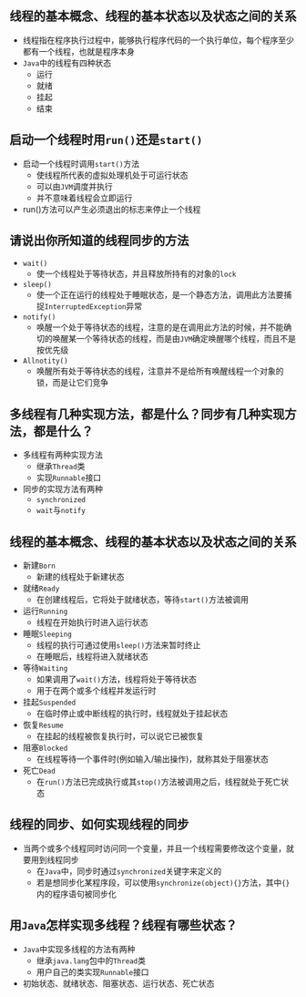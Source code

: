 ## 线程的基本概念、线程的基本状态以及状态之间的关系

- 线程指在程序执行过程中，能够执行程序代码的一个执行单位，每个程序至少都有一个线程，也就是程序本身
- `Java`中的线程有四种状态
  - 运行
  - 就绪
  - 挂起
  - 结束

## 启动一个线程时用`run()`还是`start()`

- 启动一个线程时调用`start()`方法
  - 使线程所代表的虚拟处理机处于可运行状态
  - 可以由`JVM`调度并执行
  - 并不意味着线程会立即运行
- run()方法可以产生必须退出的标志来停止一个线程

## 请说出你所知道的线程同步的方法

- `wait()`
  - 使一个线程处于等待状态，并且释放所持有的对象的`lock`
- `sleep()`
  - 使一个正在运行的线程处于睡眠状态，是一个静态方法，调用此方法要捕捉`InterruptedException`异常
- `notify()`
  - 唤醒一个处于等待状态的线程，注意的是在调用此方法的时候，并不能确切的唤醒某一个等待状态的线程，而是由`JVM`确定唤醒哪个线程，而且不是按优先级
- `Allnotity()`
  - 唤醒所有处于等待状态的线程，注意并不是给所有唤醒线程一个对象的锁，而是让它们竞争

## 多线程有几种实现方法，都是什么？同步有几种实现方法，都是什么？

- 多线程有两种实现方法
  - 继承`Thread`类
  - 实现`Runnable`接口
- 同步的实现方法有两种
  - `synchronized`
  - `wait`与`notify`

## 线程的基本概念、线程的基本状态以及状态之间的关系

- 新建`Born`
  - 新建的线程处于新建状态
- 就绪`Ready`
  - 在创建线程后，它将处于就绪状态，等待`start()`方法被调用
- 运行`Running`
  - 线程在开始执行时进入运行状态
- 睡眠`Sleeping`
  - 线程的执行可通过使用`sleep()`方法来暂时终止
  - 在睡眠后，线程将进入就绪状态
- 等待`Waiting`
  - 如果调用了`wait()`方法，线程将处于等待状态
  - 用于在两个或多个线程并发运行时
- 挂起`Suspended`
  - 在临时停止或中断线程的执行时，线程就处于挂起状态
- 恢复`Resume`
  - 在挂起的线程被恢复执行时，可以说它已被恢复
- 阻塞`Blocked`
  - 在线程等待一个事件时(例如输入/输出操作)，就称其处于阻塞状态
- 死亡`Dead`
  - 在`run()`方法已完成执行或其`stop()`方法被调用之后，线程就处于死亡状态

## 线程的同步、如何实现线程的同步

- 当两个或多个线程同时访问同一个变量，并且一个线程需要修改这个变量，就要用到线程同步
  - 在`Java`中，同步时通过`synchronized`关键字来定义的
  - 若是想同步化某程序段，可以使用`synchronize(object){}`方法，其中`{}`内的程序语句被同步化

## 用`Java`怎样实现多线程？线程有哪些状态？

- `Java`中实现多线程的方法有两种
  - 继承`java.lang`包中的`Thread`类
  - 用户自己的类实现`Runnable`接口
- 初始状态、就绪状态、阻塞状态、运行状态、死亡状态
